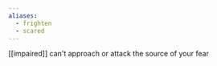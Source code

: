 ```yaml
---
aliases:
  - frighten
  - scared
---
```


[[impaired]]
can't approach or attack the source of your fear
